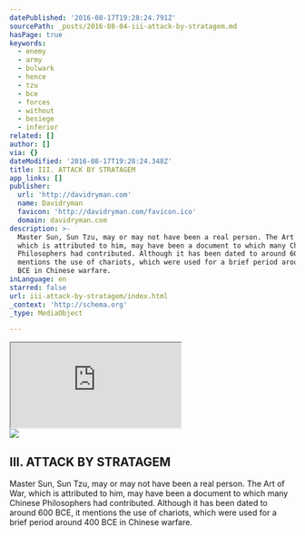 ```yaml
---
datePublished: '2016-08-17T19:28:24.791Z'
sourcePath: _posts/2016-08-04-iii-attack-by-stratagem.md
hasPage: true
keywords:
  - enemy
  - army
  - bulwark
  - hence
  - tzu
  - bce
  - forces
  - without
  - besiege
  - inferior
related: []
author: []
via: {}
dateModified: '2016-08-17T19:28:24.348Z'
title: III. ATTACK BY STRATAGEM
app_links: []
publisher:
  url: 'http://davidryman.com'
  name: Davidryman
  favicon: 'http://davidryman.com/favicon.ico'
  domain: davidryman.com
description: >-
  Master Sun, Sun Tzu, may or may not have been a real person. The Art of War,
  which is attributed to him, may have been a document to which many Chinese
  Philosophers had contributed. Although it has been dated to around 600 BCE, it
  mentions the use of chariots, which were used for a brief period around 400
  BCE in Chinese warfare.
inLanguage: en
starred: false
url: iii-attack-by-stratagem/index.html
_context: 'http://schema.org'
_type: MediaObject

---
```

<iframe src="https://the-grid.github.io/ed-location/?latitude=20&amp;longitude=-35&amp;zoom=12" style=""></iframe>

<article style=""><img src="https://s3-us-west-2.amazonaws.com/the-grid-img/p/d0a82c2478f37da1a3fcd49db4a5a234df842f16.png" /><h1>III. ATTACK BY STRATAGEM</h1><p>Master Sun, Sun Tzu, may or may not have been a real person. The Art of War, which is attributed to him, may have been a document to which many Chinese Philosophers had contributed. Although it has been dated to around 600 BCE, it mentions the use of chariots, which were used for a brief period around 400 BCE in Chinese warfare.</p></article>